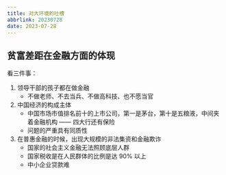 ```yaml
---
title: 对大环境的吐槽
abbrlink: 20230728
date: 2023-07-28
---
```


## 贫富差距在金融方面的体现

看三件事：
1. 领导干部的孩子都在做金融
   - 不做老师、不去当兵、不做高科技、也不愿当官
2. 中国经济的构成主体
   - 中国市场市值排名前十的上市公司，第一是茅台，第十是五粮液，中间夹着金融机构 —— 四大行还有保险
   - 问题的严重具有同质性
3. 在普惠金融的时候，出现大规模的非法集资和金融欺诈
   - 国家的社会主义金融无法照顾底层人群
   - 国家税收是在人民群体的比例是达 90% 以上
   - 中小企业贷款难